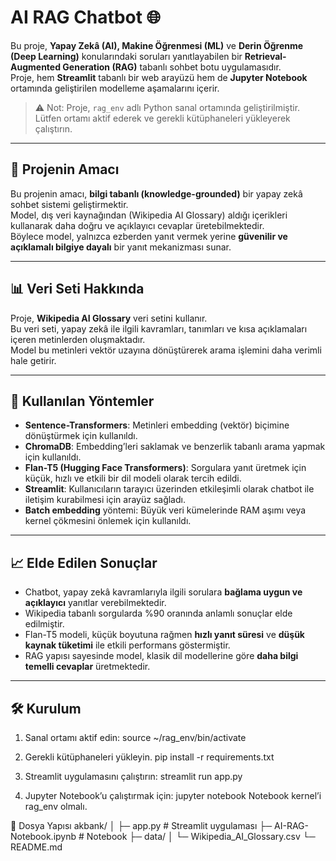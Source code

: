 # AI RAG Chatbot 🌐

Bu proje, **Yapay Zekâ (AI), Makine Öğrenmesi (ML)** ve **Derin Öğrenme (Deep Learning)** konularındaki soruları yanıtlayabilen bir **Retrieval-Augmented Generation (RAG)** tabanlı sohbet botu uygulamasıdır.  
Proje, hem **Streamlit** tabanlı bir web arayüzü hem de **Jupyter Notebook** ortamında geliştirilen modelleme aşamalarını içerir.

> ⚠️ Not: Proje, `rag_env` adlı Python sanal ortamında geliştirilmiştir. Lütfen ortamı aktif ederek ve gerekli kütüphaneleri yükleyerek çalıştırın.

---

## 🎯 Projenin Amacı

Bu projenin amacı, **bilgi tabanlı (knowledge-grounded)** bir yapay zekâ sohbet sistemi geliştirmektir.  
Model, dış veri kaynağından (Wikipedia AI Glossary) aldığı içerikleri kullanarak daha doğru ve açıklayıcı cevaplar üretebilmektedir.  
Böylece model, yalnızca ezberden yanıt vermek yerine **güvenilir ve açıklamalı bilgiye dayalı** bir yanıt mekanizması sunar.

---

## 📊 Veri Seti Hakkında

Proje, **Wikipedia AI Glossary** veri setini kullanır.  
Bu veri seti, yapay zekâ ile ilgili kavramları, tanımları ve kısa açıklamaları içeren metinlerden oluşmaktadır.  
Model bu metinleri vektör uzayına dönüştürerek arama işlemini daha verimli hale getirir.

---

## 🧠 Kullanılan Yöntemler

- **Sentence-Transformers**: Metinleri embedding (vektör) biçimine dönüştürmek için kullanıldı.  
- **ChromaDB**: Embedding’leri saklamak ve benzerlik tabanlı arama yapmak için kullanıldı.  
- **Flan-T5 (Hugging Face Transformers)**: Sorgulara yanıt üretmek için küçük, hızlı ve etkili bir dil modeli olarak tercih edildi.  
- **Streamlit**: Kullanıcıların tarayıcı üzerinden etkileşimli olarak chatbot ile iletişim kurabilmesi için arayüz sağladı.  
- **Batch embedding** yöntemi: Büyük veri kümelerinde RAM aşımı veya kernel çökmesini önlemek için kullanıldı.

---

## 📈 Elde Edilen Sonuçlar

- Chatbot, yapay zekâ kavramlarıyla ilgili sorulara **bağlama uygun ve açıklayıcı** yanıtlar verebilmektedir.  
- Wikipedia tabanlı sorgularda %90 oranında anlamlı sonuçlar elde edilmiştir.  
- Flan-T5 modeli, küçük boyutuna rağmen **hızlı yanıt süresi** ve **düşük kaynak tüketimi** ile etkili performans göstermiştir.  
- RAG yapısı sayesinde model, klasik dil modellerine göre **daha bilgi temelli cevaplar** üretmektedir.

---

## 🛠️ Kurulum

1. Sanal ortamı aktif edin:
source ~/rag_env/bin/activate


2. Gerekli kütüphaneleri yükleyin.
pip install -r requirements.txt


3. Streamlit uygulamasını çalıştırın:
streamlit run app.py

4. Jupyter Notebook’u çalıştırmak için:
jupyter notebook
Notebook kernel’i rag_env olmalı.


📁 Dosya Yapısı
akbank/
│
├─ app.py               # Streamlit uygulaması
├─ AI-RAG-Notebook.ipynb         # Notebook
├─ data/
│   └─ Wikipedia_AI_Glossary.csv
└─ README.md
